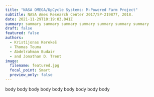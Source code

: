 ```yaml
---
title: "NASA OMEGA/UpCycle Systems: M-Powered Farm Project"
subtitle: NASA Ames Research Center 2017/SP-219877, 2018.
date: 2021-11-29T10:19:03.041Z
summary: summary summary summary summary summary summary summary
draft: false
featured: false
authors:
  - Kristijonas Kerekeš
  - Thomas Touma
  - Abdelrahman Budair
  - and Jonathan D. Trent
image:
  filename: featured.jpg
  focal_point: Smart
  preview_only: false
---
```

body body body body body body body body body